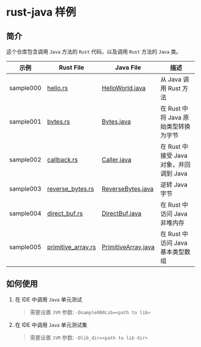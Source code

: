 # rust-java 样例

## 简介

这个仓库包含调用 `Java` 方法的 `Rust` 代码，以及调用 `Rust` 方法的 `Java` 类。

| 示例      | Rust File                                                      | Java File                                                                     | 描述                                    |
| --------- | -------------------------------------------------------------- | ----------------------------------------------------------------------------- | --------------------------------------- |
| sample000 | [hello.rs](sample000/src/samples/hello.rs)                     | [HelloWorld.java](sample4j/src/main/java/sample/s000/HelloWorld.java)         | 从 Java 调用 Rust 方法                  |
| sample001 | [bytes.rs](sample001/src/samples/bytes.rs)                     | [Bytes.java](sample4j/src/main/java/sample/s001/Bytes.java)                   | 在 Rust 中将 Java 原始类型转换为字节    |
| sample002 | [callback.rs](sample002/src/samples/callback.rs)               | [Caller.java](sample4j/src/main/java/sample/s002/Caller.java)                 | 在 Rust 中接受 Java 对象，并回调到 Java |
| sample003 | [reverse_bytes.rs](sample003/src/samples/reverse_bytes.rs)     | [ReverseBytes.java](sample4j/src/main/java/sample/s003/ReverseBytes.java)     | 逆转 Java 字节                          |
| sample004 | [direct_buf.rs](sample004/src/samples/direct_buf.rs)           | [DirectBuf.java](sample4j/src/main/java/sample/s004/DirectBuf.java)           | 在 Rust 中访问 Java 非堆内存            |
| sample005 | [primitive_array.rs](sample005/src/samples/primitive_array.rs) | [PrimitiveArray.java](sample4j/src/main/java/sample/s005/PrimitiveArray.java) | 在 Rust 中访问 Java 基本类型数组        |

## 如何使用

1. 在 IDE 中调用 `Java` 单元测试

   > 需要设置 `JVM` 参数: `-Dsample000Lib=<path to lib>`

2. 在 IDE 中调用 `Java` 单元测试集

   > 需要设置 `JVM` 参数: `-Dlib_dir=<path to lib dir>`
